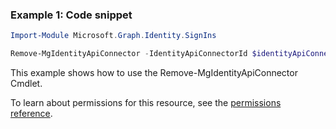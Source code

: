 ### Example 1: Code snippet

```powershellImport-Module Microsoft.Graph.Identity.SignIns

Remove-MgIdentityApiConnector -IdentityApiConnectorId $identityApiConnectorId
```
This example shows how to use the Remove-MgIdentityApiConnector Cmdlet.
To learn about permissions for this resource, see the [permissions reference](/graph/permissions-reference).

